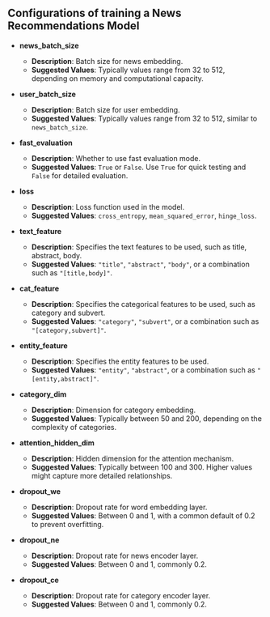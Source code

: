 ## Configurations of training a News Recommendations Model
- **news_batch_size**
  - **Description**: Batch size for news embedding.
  - **Suggested Values**: Typically values range from 32 to 512, depending on memory and computational capacity.

- **user_batch_size**
  - **Description**: Batch size for user embedding.
  - **Suggested Values**: Typically values range from 32 to 512, similar to `news_batch_size`.

- **fast_evaluation**
  - **Description**: Whether to use fast evaluation mode.
  - **Suggested Values**: `True` or `False`. Use `True` for quick testing and `False` for detailed evaluation.

- **loss**
  - **Description**: Loss function used in the model.
  - **Suggested Values**: `cross_entropy`, `mean_squared_error`, `hinge_loss`.

- **text_feature**
  - **Description**: Specifies the text features to be used, such as title, abstract, body.
  - **Suggested Values**: `"title"`, `"abstract"`, `"body"`, or a combination such as `"[title,body]"`.

- **cat_feature**
  - **Description**: Specifies the categorical features to be used, such as category and subvert.
  - **Suggested Values**: `"category"`, `"subvert"`, or a combination such as `"[category,subvert]"`.

- **entity_feature**
  - **Description**: Specifies the entity features to be used.
  - **Suggested Values**: `"entity"`, `"abstract"`, or a combination such as `"[entity,abstract]"`.

- **category_dim**
  - **Description**: Dimension for category embedding.
  - **Suggested Values**: Typically between 50 and 200, depending on the complexity of categories.

- **attention_hidden_dim**
  - **Description**: Hidden dimension for the attention mechanism.
  - **Suggested Values**: Typically between 100 and 300. Higher values might capture more detailed relationships.

- **dropout_we**
  - **Description**: Dropout rate for word embedding layer.
  - **Suggested Values**: Between 0 and 1, with a common default of 0.2 to prevent overfitting.

- **dropout_ne**
  - **Description**: Dropout rate for news encoder layer.
  - **Suggested Values**: Between 0 and 1, commonly 0.2.

- **dropout_ce**
  - **Description**: Dropout rate for category encoder layer.
  - **Suggested Values**: Between 0 and 1, commonly 0.2.